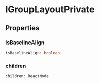 # IGroupLayoutPrivate

## Properties

### isBaselineAlign

```ts
isBaselineAlign: boolean
```

### children

```ts
children: ReactNode
```
